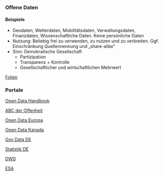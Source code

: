 <!-- remember to have some comment lines in front of the first H§ -->
### Offene Daten

#### Beispiele

 * Geodaten, Wetterdaten, Mobilitätsdaten, Verwaltungsdaten, Finanzdaten, Wissenschaftliche Daten. Keine persönliche Daten
 * Nutzung: Beliebig frei zu verwenden, zu nutzen und zu verbreiten. Ggf. Einschränkung Quellennennung und „share-alike”
 * Sinn: Demokratische Gesellschaft
    * Partizipation
    * Transparenz + Kontrolle
    * Gesellschaftlicher und wirtschaftlichen Mehrwert

[Folien](/assets/openData/zeppUni-public.pdf)

### Portale

[Open Data Handbook](https://opendatahandbook.org/)

[ABC der Offenheit](https://upload.wikimedia.org/wikipedia/commons/a/a9/ABC_der_Offenheit_-_Brosch%C3%BCre_%282019%29.pdf)

[Open Data Europa](https://data.europa.eu/de)

[Open Data Kanada](https://www.opendatasociety.ca/open-data-portals)

[Gov Data DE](https://www.govdata.de/)

[Statistik DE](https://www.destatis.de/DE/Home/_inhalt.html)

[DWD](https://www.dwd.de/DE/leistungen/cdc/climate-data-center.html)

[ESA](https://climate.esa.int/de/odp/#/dashboard)


